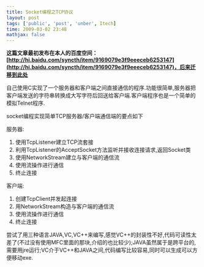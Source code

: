 ```yaml
---
title: Socket编程之TCP协议
layout: post
tags: ['public', 'post', 'unber', Itech]
time: 2009-03-02 23:48
mathjax: false
---
```

<b>这篇文章最初发布在本人的百度空间：[http://hi.baidu.com/syncth/item/9169079e3f9eeeceb6253147](http://hi.baidu.com/syncth/item/9169079e3f9eeeceb6253147)，后来迁移到此处</b>

自己使用C实现了一个服务器和客户端之间直接通信的程序.功能很简单,服务器把客户端发送的字符串转换成大写字符后回送给客户端.客户端程序也是一个简单的模拟Telnet程序.

socket编程实现简单TCP服务器/客户端通信端的要点如下

服务器:
1. 使用TcpListener建立TCP流套接
2. 利用TcpListener的AcceptSocket方法监听并接收连接请求,返回Socket类
3. 使用NetworkStream建立与客户端的通信流
4. 使用流操作进行通信
5. 终止连接

<script src="https://gist.github.com/klogk/2ebb7e59a31c8991ed17.js"></script>

客户端:
1. 创建TcpClient并发起连接
2. 用NetworkStream构造与客户端的通信流
3. 使用流操作进行通信
4. 终止连接

<script src="https://gist.github.com/klogk/44668d0070fe9fb22d7f.js"></script>

尝试了用三种语言JAVA,VC,VC++来编写,感觉VC++的封装性不好,代码可读性太差了(不过没有使用MFC里面的那块,介绍的也比较少);JAVA虽然属于是跨平台的,需要用jre运行;VC介于VC++和JAVA之间,代码编写比较容易,同时可以生成可以方便移动exe.
